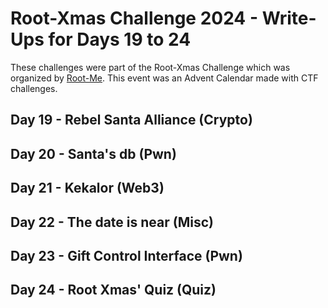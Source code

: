 # Root-Xmas Challenge 2024 - Write-Ups for Days 19 to 24

These challenges were part of the Root-Xmas Challenge which was
organized by [Root-Me](https://root-me.org). This event was an Advent Calendar
made with CTF challenges.

## Day 19 - Rebel Santa Alliance (Crypto)

## Day 20 - Santa's db (Pwn)

## Day 21 - Kekalor (Web3)

## Day 22 - The date is near (Misc)

## Day 23 - Gift Control Interface (Pwn)

## Day 24 - Root Xmas' Quiz (Quiz)

